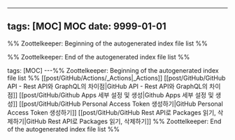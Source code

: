 ---

## tags: [MOC] MOC date: 9999-01-01



%% Zoottelkeeper: Beginning of the autogenerated index file list %%

%% Zoottelkeeper: End of the autogenerated index file list %%


tags: [MOC]
---%% Zoottelkeeper: Beginning of the autogenerated index file list  %%
 [[post/GitHub/Actions/_Actions|_Actions]]
 [[post/GitHub/GitHub API - Rest API와 GraphQL의 차이점|GitHub API - Rest API와 GraphQL의 차이점]]
 [[post/GitHub/Github Apps 세부 설정 및 생성|Github Apps 세부 설정 및 생성]]
 [[post/GitHub/GitHub Personal Access Token 생성하기|GitHub Personal Access Token 생성하기]]
 [[post/GitHub/GitHub Rest API로 Packages 읽기, 삭제하기|GitHub Rest API로 Packages 읽기, 삭제하기]]
%% Zoottelkeeper: End of the autogenerated index file list  %%
